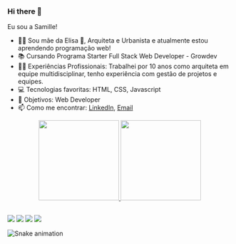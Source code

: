 ### Hi there 👋

<p> Eu sou a Samille!</p>

- 🙋‍♀️ Sou mãe da Elisa 👶, Arquiteta e Urbanista e atualmente estou aprendendo programação web!
- 📚 Cursando Programa Starter Full Stack Web Developer - Growdev
- 👷‍♀️ Experiências Profissionais: Trabalhei por 10 anos como arquiteta em equipe multidisciplinar, tenho experiência com gestão de projetos e equipes.  
- 💻 Tecnologias favoritas: HTML, CSS, Javascript
- 🎯 Objetivos: Web Developer
- 📫 Como me encontrar: <a href="www.linkedin.com/in/samille-machado">LinkedIn</a>, <a href="mailto:samillebmachado@gmail.com" target="_blank"> Email</a>

<div align="center">
  <a href="https://github.com/samillemachado">
  <img height="180em" src="https://github-readme-stats.vercel.app/api?username=samillemachado&show_icons=true&theme=tokyonight&include_all_commits=true&count_private=true"/>
  <img height="180em" src="https://github-readme-stats.vercel.app/api/top-langs/?username=samillemachado&layout=compact&langs_count=7&theme=tokyonight"/>
</div>
    
##
  
<div> 
  <a href="#" target="_blank"><img src="https://img.shields.io/badge/YouTube-FF0000?style=for-the-badge&logo=youtube&logoColor=white" target="_blank"></a>
  <a href="https://www.instagram.com/samillemachado" target="_blank"><img src="https://img.shields.io/badge/-Instagram-%23E4405F?style=for-the-badge&logo=instagram&logoColor=white" target="_blank"></a>
 <a href = "mailto:samillebmachado@gmail.com"><img src="https://img.shields.io/badge/-outlook-%23333?style=for-the-badge&logo=microsoft&logoColor=white" target="_blank"></a>
  <a href="www.linkedin.com/in/samillemachado" target="_blank"><img src="https://img.shields.io/badge/-LinkedIn-%230077B5?style=for-the-badge&logo=linkedin&logoColor=white" target="_blank"></a>
  
  ![Snake animation](https://github.com/samillemachado/samillemachado/blob/output/github-contribution-grid-snake.svg)
</div>
